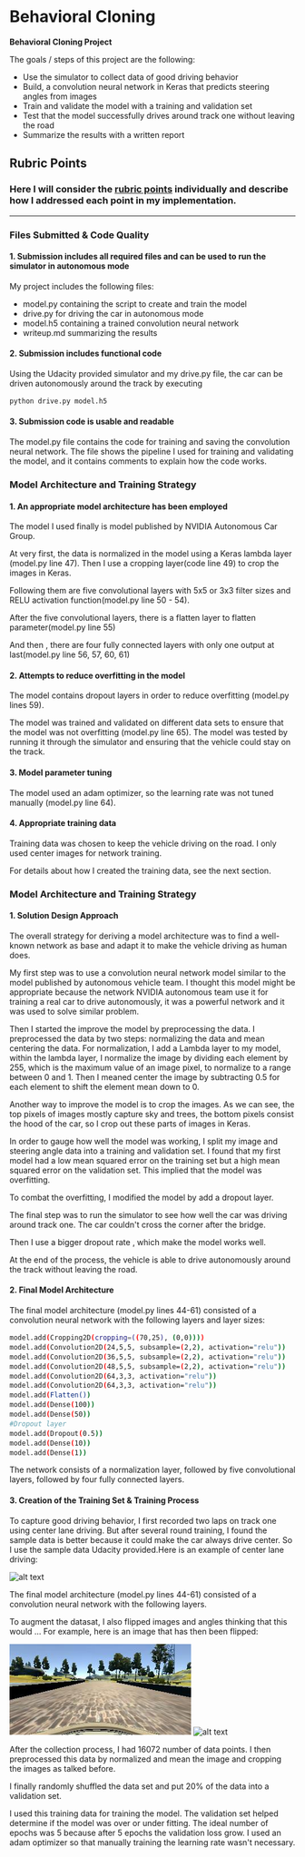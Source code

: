 # **Behavioral Cloning** 


**Behavioral Cloning Project**

The goals / steps of this project are the following:
* Use the simulator to collect data of good driving behavior
* Build, a convolution neural network in Keras that predicts steering angles from images
* Train and validate the model with a training and validation set
* Test that the model successfully drives around track one without leaving the road
* Summarize the results with a written report


[//]: # (Image References)


[image2]: ./writeup/center.jpg"
[image6]: ./writeup/image.jpg "Normal Image"
[image7]: ./writeup/flip_img.jpg "Flipped Image"


## Rubric Points
### Here I will consider the [rubric points](https://review.udacity.com/#!/rubrics/432/view) individually and describe how I addressed each point in my implementation.  

---
### Files Submitted & Code Quality

#### 1. Submission includes all required files and can be used to run the simulator in autonomous mode

My project includes the following files:
* model.py containing the script to create and train the model
* drive.py for driving the car in autonomous mode
* model.h5 containing a trained convolution neural network 
* writeup.md summarizing the results

#### 2. Submission includes functional code
Using the Udacity provided simulator and my drive.py file, the car can be driven autonomously around the track by executing 
```sh
python drive.py model.h5
```

#### 3. Submission code is usable and readable

The model.py file contains the code for training and saving the convolution neural network. The file shows the pipeline I used for training and validating the model, and it contains comments to explain how the code works.

### Model Architecture and Training Strategy

#### 1. An appropriate model architecture has been employed
The model I used finally is model published by NVIDIA Autonomous Car Group.

At very first, the data is normalized in the model using a Keras lambda layer (model.py line 47). 
Then I use a cropping layer(code line 49) to crop the images in Keras. 

Following them are five convolutional layers with 5x5 or 3x3 filter sizes and RELU activation function(model.py line 50 - 54).

After the five convolutional layers, there is a flatten layer to flatten parameter(model.py line 55)

And then , there are four fully connected layers with only one output at last(model.py line 56, 57, 60, 61)

#### 2. Attempts to reduce overfitting in the model

The model contains dropout layers in order to reduce overfitting (model.py lines 59). 

The model was trained and validated on different data sets to ensure that the model was not overfitting (model.py line 65). The model was tested by running it through the simulator and ensuring that the vehicle could stay on the track.

#### 3. Model parameter tuning

The model used an adam optimizer, so the learning rate was not tuned manually (model.py line 64).

#### 4. Appropriate training data

Training data was chosen to keep the vehicle driving on the road. I only used center images for network training. 

For details about how I created the training data, see the next section. 

### Model Architecture and Training Strategy

#### 1. Solution Design Approach

The overall strategy for deriving a model architecture was to find a well-known network as base and adapt it to make the vehicle driving as human does.

My first step was to use a convolution neural network model similar to the model published by autonomous vehicle team. I thought this model might be appropriate because the network NVIDIA autonomous team use it for training a real car to drive autonomously, it was a powerful network and it was used to solve similar problem.

Then I started the improve the model by preprocessing the data. I preprocessed the data by two steps: normalizing the data and mean centering the data. For normalization, I add a Lambda layer to my model, within the lambda layer, I normalize the image by dividing each element by 255, which is the maximum value of an image pixel, to normalize to a range between 0 and 1. Then I meaned center the image by subtracting 0.5 for each element to shift the element mean down to 0.

Another way to improve the model is to crop the images. As we can see, the top pixels of images mostly capture sky and trees, the bottom pixels consist the hood of the car, so I crop out these parts of images in Keras.

In order to gauge how well the model was working, I split my image and steering angle data into a training and validation set. I found that my first model had a low mean squared error on the training set but a high mean squared error on the validation set. This implied that the model was overfitting. 

To combat the overfitting, I modified the model by add a dropout layer.

The final step was to run the simulator to see how well the car was driving around track one. The car couldn't cross the corner after the bridge.

Then I use a bigger dropout rate , which make the model works well.

At the end of the process, the vehicle is able to drive autonomously around the track without leaving the road.

#### 2. Final Model Architecture

The final model architecture (model.py lines 44-61) consisted of a convolution neural network with the following layers and layer sizes:

```sh
model.add(Cropping2D(cropping=((70,25), (0,0))))                              
model.add(Convolution2D(24,5,5, subsample=(2,2), activation="relu"))
model.add(Convolution2D(36,5,5, subsample=(2,2), activation="relu"))
model.add(Convolution2D(48,5,5, subsample=(2,2), activation="relu"))	
model.add(Convolution2D(64,3,3, activation="relu"))
model.add(Convolution2D(64,3,3, activation="relu"))	  
model.add(Flatten())
model.add(Dense(100))
model.add(Dense(50))
#Dropout layer
model.add(Dropout(0.5)) 
model.add(Dense(10))
model.add(Dense(1))
```

The network consists of a normalization layer, followed by five convolutional layers, followed by four fully connected layers.


#### 3. Creation of the Training Set & Training Process

To capture good driving behavior, I first recorded two laps on track one using center lane driving. But after several round training, I found  the sample data is better because it could make the car always drive center. So I use the sample data Udacity provided.Here is an example of center lane driving:

![alt text][image2]


The final model architecture (model.py lines 44-61) consisted of a convolution neural network with the following layers.

To augment the datasat, I also flipped images and angles thinking that this would ... For example, here is an image that has then been flipped:

![alt text][image6]
![alt text][image7]



After the collection process, I had 16072 number of data points. I then preprocessed this data by normalized and mean the image and cropping the images as talked before.


I finally randomly shuffled the data set and put 20% of the data into a validation set. 

I used this training data for training the model. The validation set helped determine if the model was over or under fitting. The ideal number of epochs was 5 because after 5 epochs the validation loss grow. I used an adam optimizer so that manually training the learning rate wasn't necessary.

